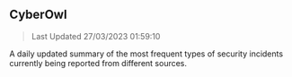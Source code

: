 ## CyberOwl 
> Last Updated 27/03/2023 01:59:10 


A daily updated summary of the most frequent types of security incidents currently being reported from different sources.

